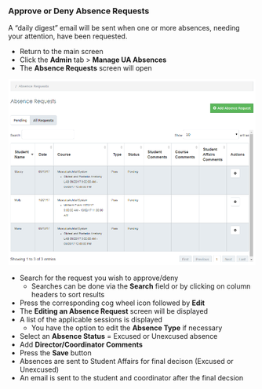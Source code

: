 ###	Approve or Deny Absence Requests
A “daily digest” email will be sent when one or more absences, needing your attention, have been requested.
* Return to the main screen
* Click the **Admin** tab > **Manage UA Absences**
* The **Absence Requests** screen will open

![Absences Main](./images/MedLearn/AbsencesMain_Coordinator.png)

* Search for the request you wish to approve/deny
  * Searches can be done via the **Search** field or by clicking on column headers to sort results
* Press the corresponding cog wheel icon followed by **Edit**
* The **Editing an Absence Request** screen will be displayed
* A list of the applicable sessions is displayed
  * You have the option to edit the **Absence Type** if necessary
* Select an **Absence Status** = Excused or Unexcused absence
* Add **Director/Coordinator Comments**
* Press the **Save** button
* Absences are sent to Student Affairs for final decison (Excused or Unexcused)
* An email is sent to the student and coordinator after the final decsion
